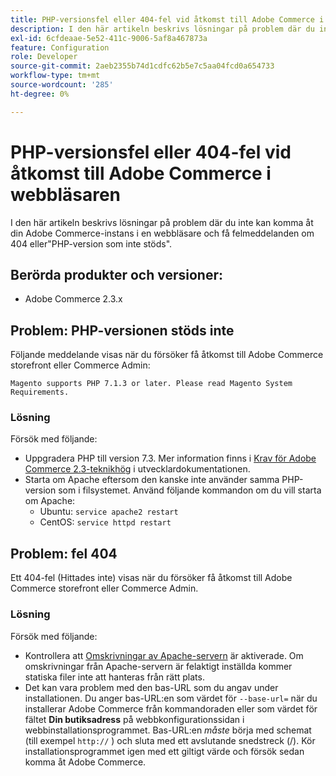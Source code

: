 ```yaml
---
title: PHP-versionsfel eller 404-fel vid åtkomst till Adobe Commerce i webbläsaren
description: I den här artikeln beskrivs lösningar på problem där du inte kan komma åt din Adobe Commerce-instans i en webbläsare och få felmeddelanden om 404 eller"PHP-version som inte stöds".
exl-id: 6cfdeaae-5e52-411c-9006-5af8a467873a
feature: Configuration
role: Developer
source-git-commit: 2aeb2355b74d1cdfc62b5e7c5aa04fcd0a654733
workflow-type: tm+mt
source-wordcount: '285'
ht-degree: 0%

---
```


# PHP-versionsfel eller 404-fel vid åtkomst till Adobe Commerce i webbläsaren

I den här artikeln beskrivs lösningar på problem där du inte kan komma åt din Adobe Commerce-instans i en webbläsare och få felmeddelanden om 404 eller&quot;PHP-version som inte stöds&quot;.

## Berörda produkter och versioner:

* Adobe Commerce 2.3.x

## Problem: PHP-versionen stöds inte

Följande meddelande visas när du försöker få åtkomst till Adobe Commerce storefront eller Commerce Admin:

`Magento supports PHP 7.1.3 or later. Please read Magento System Requirements.`

### Lösning

Försök med följande:

* Uppgradera PHP till version 7.3. Mer information finns i [Krav för Adobe Commerce 2.3-teknikhög](https://experienceleague.adobe.com/sv/docs/commerce-operations/installation-guide/system-requirements) i utvecklardokumentationen.
* Starta om Apache eftersom den kanske inte använder samma PHP-version som i filsystemet. Använd följande kommandon om du vill starta om Apache:
   * Ubuntu: `service apache2 restart`
   * CentOS: `service httpd restart`

## Problem: fel 404

Ett 404-fel (Hittades inte) visas när du försöker få åtkomst till Adobe Commerce storefront eller Commerce Admin.

### Lösning

Försök med följande:

* Kontrollera att [Omskrivningar av Apache-servern](https://experienceleague.adobe.com/sv/docs/commerce-operations/installation-guide/prerequisites/web-server/apache) är aktiverade. Om omskrivningar från Apache-servern är felaktigt inställda kommer statiska filer inte att hanteras från rätt plats.
* Det kan vara problem med den bas-URL som du angav under installationen. Du anger bas-URL:en som värdet för `--base-url=` när du installerar Adobe Commerce från kommandoraden eller som värdet för fältet **Din butiksadress** på webbkonfigurationssidan i webbinstallationsprogrammet. Bas-URL:en *måste* börja med schemat (till exempel `http://` ) och sluta med ett avslutande snedstreck (/). Kör installationsprogrammet igen med ett giltigt värde och försök sedan komma åt Adobe Commerce.
